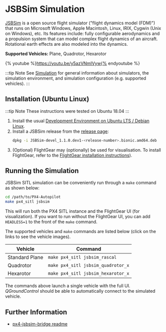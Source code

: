 # JSBSim Simulation

[JSBSim](http://jsbsim.sourceforge.net/index.html) is a open source flight simulator ("flight dynamics model (FDM)") that runs on Microsoft Windows, Apple Macintosh, Linux, IRIX, Cygwin (Unix on Windows), etc. Its features include: fully configurable aerodynamics and a propulsion system that can model complex flight dynamics of an aircraft. Rotational earth effects are also modeled into the dynamics.


**Supported Vehicles:** Plane, Quadrotor, Hexarotor

{% youtube %}https://youtu.be/y5azVNmIVyw{% endyoutube %}


:::tip
Note See [Simulation](../simulation/README.md) for general information about simulators, the simulation environment, and simulation configuration (e.g. supported vehicles).
:::

<a id="installation"></a>

## Installation (Ubuntu Linux)

:::tip
Note These instructions were tested on Ubuntu 18.04
:::

1. Install the usual [Development Environment on Ubuntu LTS / Debian Linux](../dev_setup/dev_env_linux_ubuntu.md).
1. Install a JSBSim release from the [release page](https://github.com/JSBSim-Team/jsbsim/releases/tag/Linux):
   ```sh
   dpkg -i JSBSim-devel_1.1.0.dev1-<release-number>.bionic.amd64.deb
   ```
1. (Optional) FlightGear may (optionally) be used for visualisation. To install FlightGear, refer to the [FlightGear installation instructions](../simulation/flightgear.md)).

<a id="running"></a>

## Running the Simulation

JSBSim SITL simulation can be conveniently run through a `make` command as shown below:
```sh
cd /path/to/PX4-Autopilot
make px4_sitl jsbsim
```
This will run both the PX4 SITL instance and the FlightGear UI (for visualization). If you want to run without the FlightGear UI, you can add `HEADLESS=1` to the front of the `make` command.

The supported vehicles and `make` commands are listed below (click on the links to see the vehicle images).

| Vehicle        | Command                            |
| -------------- | ---------------------------------- |
| Standard Plane | `make px4_sitl jsbsim_rascal`      |
| Quadrotor      | `make px4_sitl jsbsim_quadrotor_x` |
| Hexarotor      | `make px4_sitl jsbsim_hexarotor_x` |

The commands above launch a single vehicle with the full UI. *QGroundControl* should be able to automatically connect to the simulated vehicle.


## Further Information

* [px4-jsbsim-bridge readme](https://github.com/Auterion/px4-jsbsim-bridge)
